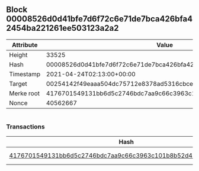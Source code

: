## Block 00008526d0d41bfe7d6f72c6e71de7bca426bfa42454ba221261ee503123a2a2

Attribute | Value
--- | ---
Height | 33525
Hash | 00008526d0d41bfe7d6f72c6e71de7bca426bfa42454ba221261ee503123a2a2
Timestamp | 2021-04-24T02:13:00+00:00
Target | 00254142f49eaaa504dc75712e8378ad5316cbcead634704b3734b6271167cc4
Merke root | 4176701549131bb6d5c2746bdc7aa9c66c3963c101b8b52d48318792fec8fef4
Nonce | 40562667

```

```

### Transactions

Hash | Amount
--- | ---
[4176701549131bb6d5c2746bdc7aa9c66c3963c101b8b52d48318792fec8fef4](4176701549131bb6d5c2746bdc7aa9c66c3963c101b8b52d48318792fec8fef4.md) | 10.00000000 SKEPTI 
